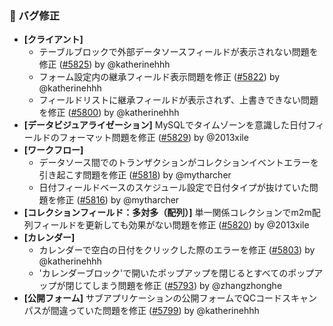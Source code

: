 ### 🐛 バグ修正

* **[クライアント]**
  * テーブルブロックで外部データソースフィールドが表示されない問題を修正 ([#5825](https://github.com/nocobase/nocobase/pull/5825)) by @katherinehhh
  * フォーム設定内の継承フィールド表示問題を修正 ([#5822](https://github.com/nocobase/nocobase/pull/5822)) by @katherinehhh
  * フィールドリストに継承フィールドが表示されず、上書きできない問題を修正 ([#5800](https://github.com/nocobase/nocobase/pull/5800)) by @katherinehhh
* **[データビジュアライゼーション]** MySQLでタイムゾーンを意識した日付フィールドのフォーマット問題を修正 ([#5829](https://github.com/nocobase/nocobase/pull/5829)) by @2013xile
* **[ワークフロー]**
  * データソース間でのトランザクションがコレクションイベントエラーを引き起こす問題を修正 ([#5818](https://github.com/nocobase/nocobase/pull/5818)) by @mytharcher
  * 日付フィールドベースのスケジュール設定で日付タイプが抜けていた問題を修正 ([#5816](https://github.com/nocobase/nocobase/pull/5816)) by @mytharcher
* **[コレクションフィールド：多対多（配列）]** 単一関係コレクションでm2m配列フィールドを更新しても効果がない問題を修正 ([#5820](https://github.com/nocobase/nocobase/pull/5820)) by @2013xile
* **[カレンダー]**
  * カレンダーで空白の日付をクリックした際のエラーを修正 ([#5803](https://github.com/nocobase/nocobase/pull/5803)) by @katherinehhh
  * 'カレンダーブロック'で開いたポップアップを閉じるとすべてのポップアップが閉じてしまう問題を修正 ([#5793](https://github.com/nocobase/nocobase/pull/5793)) by @zhangzhonghe
* **[公開フォーム]** サブアプリケーションの公開フォームでQCコードスキャンパスが間違っていた問題を修正 ([#5799](https://github.com/nocobase/nocobase/pull/5799)) by @katherinehhh
